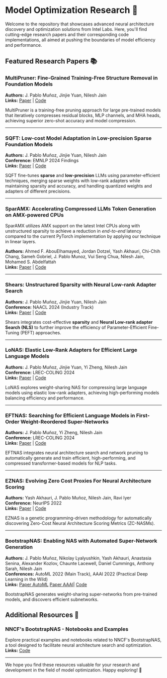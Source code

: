 # Model Optimization Research 🚀

Welcome to the repository that showcases advanced neural architecture discovery and optimization solutions from Intel Labs. Here, you'll find cutting-edge research papers and their corresponding code implementations, all aimed at pushing the boundaries of model efficiency and performance.

## Featured Research Papers 📚

### MultiPruner: Fine-Grained Training-Free Structure Removal in Foundation Models
**Authors:** J. Pablo Muñoz, Jinjie Yuan, Nilesh Jain  
**Links:** [Paper]() | [Code](./MultiPruner)  

MultiPruner is a training-free pruning approach for large pre-trained models that iteratively compresses residual blocks, MLP channels, and MHA heads, achieving superior zero-shot accuracy and model compression.

---

### SQFT: Low-cost Model Adaptation in Low-precision Sparse Foundation Models
**Authors:** J. Pablo Muñoz, Jinjie Yuan, Nilesh Jain  
**Conference:** EMNLP 2024 Findings  
**Links:** [Paper](https://arxiv.org/abs/2410.03750) | [Code](./SQFT)  

SQFT fine-tunes **sparse** and **low-precision** LLMs using parameter-efficient techniques, merging sparse weights with low-rank adapters while maintaining sparsity and accuracy, and handling quantized weights and adapters of different precisions.

---

### SparAMX: Accelerating Compressed LLMs Token Generation on AMX-powered CPUs

SparAMX utilizes AMX support on the latest Intel CPUs along with unstructured sparsity to achieve a reduction in _end-to-end_ latency compared to the current PyTorch implementation by applying our technique in linear layers. 

**Authors:** Ahmed F. AbouElhamayed, Jordan Dotzel, Yash Akhauri, Chi-Chih Chang, Sameh Gobriel, J. Pablo Munoz, Vui Seng Chua, Nilesh Jain, Mohamed S. Abdelfattah  
**Links:** [Paper]() | [Code](./SparAMX)

---

### Shears: Unstructured Sparsity with Neural Low-rank Adapter Search
**Authors:** J. Pablo Muñoz, Jinjie Yuan, Nilesh Jain  
**Conference:** NAACL 2024 (Industry Track)  
**Links:** [Paper](https://arxiv.org/abs/2404.10934) | [Code](./Shears)  

Shears integrates cost-effective **sparsity** and **Neural Low-rank adapter Search (NLS)** to further improve the efficiency of Parameter-Efficient Fine-Tuning (PEFT) approaches.

---

### LoNAS: Elastic Low-Rank Adapters for Efficient Large Language Models
**Authors:** J. Pablo Muñoz, Jinjie Yuan, Yi Zheng, Nilesh Jain  
**Conference:** LREC-COLING 2024  
**Links:** [Paper](https://aclanthology.org/2024.lrec-main.940) | [Code](./LoNAS)  

LoNAS explores weight-sharing NAS for compressing large language models using elastic low-rank adapters, achieving high-performing models balancing efficiency and performance.

---

### EFTNAS: Searching for Efficient Language Models in First-Order Weight-Reordered Super-Networks
**Authors:** J. Pablo Muñoz, Yi Zheng, Nilesh Jain  
**Conference:** LREC-COLING 2024  
**Links:** [Paper](https://aclanthology.org/2024.lrec-main.497) | [Code](./EFTNAS)  

EFTNAS integrates neural architecture search and network pruning to automatically generate and train efficient, high-performing, and compressed transformer-based models for NLP tasks.

---

### EZNAS: Evolving Zero Cost Proxies For Neural Architecture Scoring
**Authors:** Yash Akhauri, J. Pablo Muñoz, Nilesh Jain, Ravi Iyer  
**Conference:** NeurIPS 2022   
**Links:** [Paper](https://arxiv.org/abs/2209.07413) | [Code](./EZNAS)  

EZNAS is a genetic programming-driven methodology for automatically discovering Zero-Cost Neural Architecture Scoring Metrics (ZC-NASMs).

---

### BootstrapNAS: Enabling NAS with Automated Super-Network Generation  
**Authors:** J. Pablo Muñoz, Nikolay Lyalyushkin, Yash Akhauri, Anastasia Senina, Alexander Kozlov, Chaunte Lacewell, Daniel Cummings, Anthony Sarah, Nilesh Jain  
**Conferences:** AutoML 2022 (Main Track), AAAI 2022 (Practical Deep Learning in the Wild)  
**Links:** [Paper AutoML](https://proceedings.mlr.press/v188/munoz22a) [Paper AAAI](https://arxiv.org/pdf/2112.10878)| [Code](./BootstrapNAS)  

BootstrapNAS generates weight-sharing super-networks from pre-trained models, and discovers efficient subnetworks.


## Additional Resources 📂

### NNCF's BootstrapNAS - Notebooks and Examples

Explore practical examples and notebooks related to NNCF's BootstrapNAS, a tool designed to facilitate neural architecture search and optimization.  
**Links:** [Code](./BootstrapNAS)

---

We hope you find these resources valuable for your research and development in the field of model optimization. Happy exploring! 🌟
